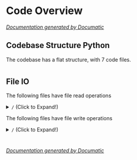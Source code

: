 # Code Overview

[_Documentation generated by Documatic_](https://www.documatic.com)

<!---Documatic-section-Codebase Structure Python-start--->
## Codebase Structure Python

The codebase has a flat structure, with 7 code files.

# #
<!---Documatic-section-Codebase Structure Python-end--->

<!---Documatic-section-File IO-start--->
## File IO

<!---Documatic-block-file_io-start--->
The following files have file read operations

<!---Documatic-block-/-start--->
<details>
	<summary><code>/</code> (Click to Expand!)</summary>

* utils
</details>
<!---Documatic-block-/-end--->

The following files have file write operations

<!---Documatic-block-/-start--->
<details>
	<summary><code>/</code> (Click to Expand!)</summary>

* utils
</details>
<!---Documatic-block-/-end--->
<!---Documatic-block-file_io-end--->

# #
<!---Documatic-section-File IO-end--->

[_Documentation generated by Documatic_](https://www.documatic.com)